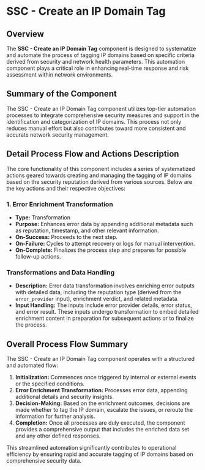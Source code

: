 # SSC - Create an IP Domain Tag

## Overview
The **SSC - Create an IP Domain Tag** component is designed to systematize and automate the process of tagging IP domains based on specific criteria derived from security and network health parameters. This automation component plays a critical role in enhancing real-time response and risk assessment within network environments.

## Summary of the Component
The SSC - Create an IP Domain Tag component utilizes top-tier automation processes to integrate comprehensive security measures and support in the identification and categorization of IP domains. This process not only reduces manual effort but also contributes toward more consistent and accurate network security management.

## Detail Process Flow and Actions Description
The core functionality of this component includes a series of systematized actions geared towards creating and managing the tagging of IP domains based on the security reputation derived from various sources. Below are the key actions and their respective objectives:

### 1. Error Enrichment Transformation
- **Type:** Transformation
- **Purpose:** Enhances error data by appending additional metadata such as reputation, timestamp, and other relevant information.
- **On-Success:** Proceeds to the next step.
- **On-Failure:** Cycles to attempt recovery or logs for manual intervention.
- **On-Complete:** Finalizes the process step and prepares for possible follow-up actions.

### Transformations and Data Handling
- **Description:** Error data transformation involves enriching error outputs with detailed data, including the reputation type (derived from the `error_provider` input), enrichment verdict, and related metadata.
- **Input Handling:** The inputs include error provider details, error status, and error result. These inputs undergo transformation to embed detailed enrichment content in preparation for subsequent actions or to finalize the process.

## Overall Process Flow Summary
The SSC - Create an IP Domain Tag component operates with a structured and automated flow:
1. **Initialization:** Commences once triggered by internal or external events or the specified conditions.
2. **Error Enrichment Transformation:** Processes error data, appending additional details and security insights.
3. **Decision-Making:** Based on the enrichment outcomes, decisions are made whether to tag the IP domain, escalate the issues, or reroute the information for further analysis.
4. **Completion:** Once all processes are duly executed, the component provides a comprehensive output that includes the enriched data set and any other defined responses.

This streamlined automation significantly contributes to operational efficiency by ensuring rapid and accurate tagging of IP domains based on comprehensive security data.
